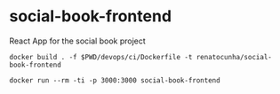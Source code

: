 # social-book-frontend
React App for the social book project




``` 
docker build . -f $PWD/devops/ci/Dockerfile -t renatocunha/social-book-frontend

```


``` 
docker run --rm -ti -p 3000:3000 social-book-frontend 
``` 